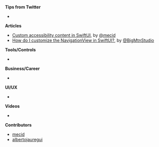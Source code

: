 **Tips from Twitter**

*

**Articles**

* [Custom accessibility content in SwiftUI](https://swiftwithmajid.com/2021/10/06/custom-accessibility-content-in-swiftui/), by [@mecid](https://twitter.com/mecid)
* [How do I customize the NavigationView in SwiftUI?](https://www.bigmountainstudio.com/community/public/posts/80041-how-do-i-customize-the-navigationview-in-swiftui), by [@BigMtnStudio](https://twitter.com/BigMtnStudio)

**Tools/Controls**

* 

**Business/Career**

* 

**UI/UX**

* 

**Videos**

* 

**Contributors**

* [mecid](https://github.com/mecid)
* [albertojauregui](https://github.com/albertojauregui)
